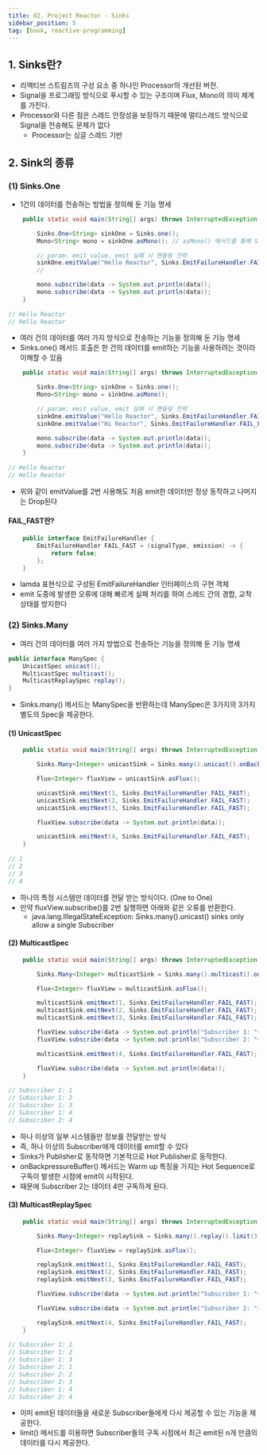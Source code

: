 ```yaml
---
title: 02. Project Reactor - Sinks
sidebar_position: 5
tag: [book, reactive-programming]
---
```

## 1. Sinks란?
- 리액티브 스트림즈의 구성 요소 중 하나인 Processor의 개선된 버전.
- Signal을 프로그래밍 방식으로 푸시할 수 있는 구조이며 Flux, Mono의 의미 체계를 가진다.
- Processor와 다른 점은 스레드 안정성을 보장하기 때문에 멀티스레드 방식으로 Signal을 전송해도 문제가 없다
  - Processor는 싱글 스레드 기반

## 2. Sink의 종류
### (1) Sinks.One
- 1건의 데이터를 전송하는 방법을 정의해 둔 기능 명세
```java
    public static void main(String[] args) throws InterruptedException {

        Sinks.One<String> sinkOne = Sinks.one();
        Mono<String> mono = sinkOne.asMono(); // asMono() 메서드를 통해 Sinks.One -> Mono

        // param: emit value, emit 실패 시 핸들링 전략
        sinkOne.emitValue("Hello Reactor", Sinks.EmitFailureHandler.FAIL_FAST);
        // 

        mono.subscribe(data -> System.out.println(data));
        mono.subscribe(data -> System.out.println(data));
    }
    
// Hello Reactor
// Hello Reactor
```
- 여러 건의 데이터를 여러 가지 방식으로 전송하는 기능을 정의해 둔 기능 명세
- Sinks.one() 메서드 호출은 한 건의 데이터를 emit하는 기능을 사용하려는 것이라 이해할 수 있음

```java
    public static void main(String[] args) throws InterruptedException {

        Sinks.One<String> sinkOne = Sinks.one();
        Mono<String> mono = sinkOne.asMono();

        // param: emit value, emit 실패 시 핸들링 전략
        sinkOne.emitValue("Hello Reactor", Sinks.EmitFailureHandler.FAIL_FAST);
        sinkOne.emitValue("Hi Reactor", Sinks.EmitFailureHandler.FAIL_FAST);

        mono.subscribe(data -> System.out.println(data));
        mono.subscribe(data -> System.out.println(data));
    }
    
// Hello Reactor
// Hello Reactor
```
- 위와 같이 emitValue를 2번 사용해도 처음 emit한 데이터만 정상 동작하고 나머지는 Drop된다


#### FAIL_FAST란?
```java
    public interface EmitFailureHandler {
        EmitFailureHandler FAIL_FAST = (signalType, emission) -> {
            return false;
        };
    }
```
- lamda 표현식으로 구성된 EmitFailureHandler 인터페이스의 구현 객체
- emit 도중에 발생한 오류에 대해 빠르게 실패 처리를 하여 스레드 간의 경합, 교착 상태를 방지한다

### (2) Sinks.Many
- 여러 건의 데이터를 여러 가지 방법으로 전송하는 기능을 정의해 둔 기능 명세
```java
public interface ManySpec {
    UnicastSpec unicast();
    MulticastSpec multicast();
    MulticastReplaySpec replay();
}
```
- Sinks.many() 메서드는 ManySpec을 반환하는데 ManySpec은 3가지의 3가지 별도의 Spec을 제공한다.

#### (1) UnicastSpec
```java
    public static void main(String[] args) throws InterruptedException {

        Sinks.Many<Integer> unicastSink = Sinks.many().unicast().onBackpressureBuffer();

        Flux<Integer> fluxView = unicastSink.asFlux();

        unicastSink.emitNext(1, Sinks.EmitFailureHandler.FAIL_FAST);
        unicastSink.emitNext(2, Sinks.EmitFailureHandler.FAIL_FAST);
        unicastSink.emitNext(3, Sinks.EmitFailureHandler.FAIL_FAST);

        fluxView.subscribe(data -> System.out.println(data));

        unicastSink.emitNext(4, Sinks.EmitFailureHandler.FAIL_FAST);
    }
    
// 1
// 2
// 3
// 4
```
- 하나의 특정 시스템만 데이터를 전달 받는 방식이다. (One to One)
- 만약 fluxView.subscribe()를 2번 실행하면 아래와 같은 오류를 반환한다.
  - java.lang.IllegalStateException: Sinks.many().unicast() sinks only allow a single Subscriber

#### (2) MulticastSpec
```java
    public static void main(String[] args) throws InterruptedException {

        Sinks.Many<Integer> multicastSink = Sinks.many().multicast().onBackpressureBuffer();

        Flux<Integer> fluxView = multicastSink.asFlux();

        multicastSink.emitNext(1, Sinks.EmitFailureHandler.FAIL_FAST);
        multicastSink.emitNext(2, Sinks.EmitFailureHandler.FAIL_FAST);
        multicastSink.emitNext(3, Sinks.EmitFailureHandler.FAIL_FAST);

        fluxView.subscribe(data -> System.out.println("Subscriber 1: "+data));
        fluxView.subscribe(data -> System.out.println("Subscriber 2: "+data));

        multicastSink.emitNext(4, Sinks.EmitFailureHandler.FAIL_FAST);

        fluxView.subscribe(data -> System.out.println(data));
    }
    
// Subscriber 1: 1
// Subscriber 1: 2
// Subscriber 1: 3
// Subscriber 1: 4
// Subscriber 2: 4
```
- 하나 이상의 일부 시스템들만 정보를 전달받는 방식
- 즉, 하나 이상의 Subscriber에게 데이터를 emit할 수 있다
- Sinks가 Publisher로 동작하면 기본적으로 Hot Publisher로 동작한다.
- onBackpressureBuffer() 메서드는 Warm up 특징을 가지는 Hot Sequence로 구독이 발생한 시점에 emit이 시작된다.
- 때문에 Subscriber 2는 데이터 4만 구독하게 된다.

#### (3) MulticastReplaySpec
```java
    public static void main(String[] args) throws InterruptedException {

        Sinks.Many<Integer> replaySink = Sinks.many().replay().limit(3);

        Flux<Integer> fluxView = replaySink.asFlux();

        replaySink.emitNext(1, Sinks.EmitFailureHandler.FAIL_FAST);
        replaySink.emitNext(2, Sinks.EmitFailureHandler.FAIL_FAST);
        replaySink.emitNext(3, Sinks.EmitFailureHandler.FAIL_FAST);

        fluxView.subscribe(data -> System.out.println("Subscriber 1: "+data));

        fluxView.subscribe(data -> System.out.println("Subscriber 2: "+data));

        replaySink.emitNext(4, Sinks.EmitFailureHandler.FAIL_FAST);
    }
    
// Subscriber 1: 1
// Subscriber 1: 2
// Subscriber 1: 3
// Subscriber 2: 1
// Subscriber 2: 2
// Subscriber 2: 3
// Subscriber 1: 4
// Subscriber 2: 4
```
- 이미 emit된 데이터들을 새로운 Subscriber들에게 다시 제공할 수 있는 기능을 제공한다.
- limit() 메서드를 이용하면 Subscriber들의 구독 시점에서 최근 emit된 n개 만큼의 데이터를 다시 제공한다.